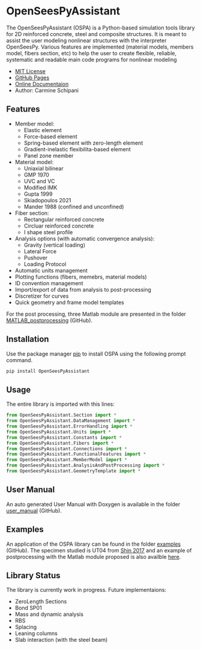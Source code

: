 # OpenSeesPyAssistant

The OpenSeesPyAssistant (OSPA) is a Python-based simulation tools library for 2D reinforced concrete, steel and composite structures. It is meant to assist the user modeling nonlinear structures with the interpreter OpenSeesPy. Various features are implemented (material models, members model, fibers section, etc) to help the user to create flexible, reliable, systematic and readable main code programs for nonlinear modeling

- [MIT License](https://choosealicense.com/licenses/mit/)
- [GitHub Pages](https://github.com/DonCammne/OpenSeesPyAssistant)
- [Online Documentaion](https://ospa.karma-riuk.com/namespaces.html)
- Author: Carmine Schipani

## Features

- Member model:
    - Elastic element
    - Force-based element
    - Spring-based element with zero-length element
    - Gradient-inelastic flexibilita-based element
    - Panel zone member
- Material model:
    - Uniaxial bilinear
    - GMP 1970
    - UVC and VC
    - Modified IMK
    - Gupta 1999
    - Skiadopoulos 2021
    - Mander 1988 (confined and unconfined)
- Fiber section:
    - Rectangular reinforced concrete
    - Circluar reinforced concrete
    - I shape steel profile
- Analysis options (with automatic convergence analysis):
    - Gravity (vertical loading)
    - Lateral Force
    - Pushover
    - Loading Protocol
- Automatic units management
- Plotting functions (fibers, memebrs, material models)
- ID convention management
- Import/export of data from analysis to post-processing
- Discretizer for curves
- Quick geometry and frame model templates

For the post processing, three Matlab module are presented in the folder [MATLAB_postprocessing](https://github.com/DonCammne/OpenSeesPyAssistant/tree/main/MATLAB_postprocessing) (GitHub).


## Installation

Use the package manager [pip](https://pip.pypa.io/en/stable/) to install OSPA using the following prompt command.

```bash
pip install OpenSeesPyAssistant
```

## Usage

The entire library is imported with this lines:

```python
from OpenSeesPyAssistant.Section import *
from OpenSeesPyAssistant.DataManagement import *
from OpenSeesPyAssistant.ErrorHandling import *
from OpenSeesPyAssistant.Units import *
from OpenSeesPyAssistant.Constants import *
from OpenSeesPyAssistant.Fibers import *
from OpenSeesPyAssistant.Connections import *
from OpenSeesPyAssistant.FunctionalFeatures import *
from OpenSeesPyAssistant.MemberModel import *
from OpenSeesPyAssistant.AnalysisAndPostProcessing import *
from OpenSeesPyAssistant.GeometryTemplate import *
```


## User Manual

An auto generated User Manual with Doxygen is available in the folder [user_manual](https://github.com/DonCammne/OpenSeesPyAssistant/tree/main/user_manual) (GitHub).


## Examples

An application of the OSPA library can be found in the folder [examples](https://github.com/DonCammne/OpenSeesPyAssistant/tree/main/examples) (GitHub).
The specimen studied is UT04 from [Shin 2017](https://repositories.lib.utexas.edu/handle/2152/47306) and an example of postprocessing with the Matlab module proposed is also availble [here](https://github.com/DonCammne/OpenSeesPyAssistant/blob/main/examples/UT04_LP/AnalysisResults.m).

## Library Status

The library is currently work in progress. Future implementaions:

- ZeroLength Sections
- Bond SP01
- Mass and dynamic analysis
- RBS
- Splacing
- Leaning columns
- Slab interaction (with the steel beam)